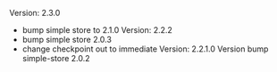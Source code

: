 
Version:                2.3.0
+ bump simple store to 2.1.0
Version:                2.2.2
+ bump simple store 2.0.3
+ change checkpoint out to immediate
Version:                2.2.1.0
Version bump simple-store	2.0.2
